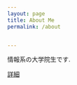 ```yaml
---
layout: page
title: About Me
permalink: /about


---
```


情報系の大学院生です.

[詳細](https://thash-ebm.github.io/index-jp/)

